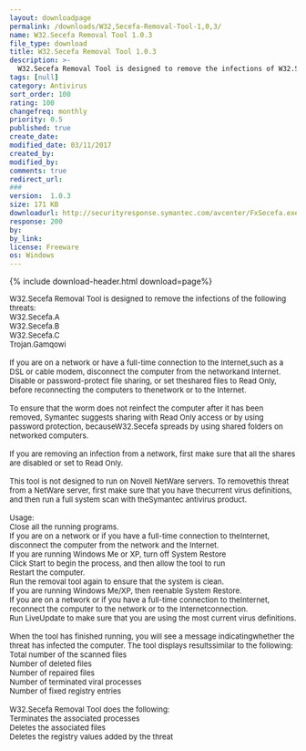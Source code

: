 ```yaml
---
layout: downloadpage
permalink: /downloads/W32,Secefa-Removal-Tool-1,0,3/
name: W32.Secefa Removal Tool 1.0.3
file_type: download
title: W32.Secefa Removal Tool 1.0.3
description: >-
  W32.Secefa Removal Tool is designed to remove the infections of W32.Secefa.A, W32.Secefa.B, W32.Secefa.C and Trojan.Gamqowi
tags: [null]
category: Antivirus
sort_order: 100
rating: 100
changefreq: monthly
priority: 0.5
published: true
create_date: 
modified_date: 03/11/2017
created_by: 
modified_by: 
comments: true
redirect_url: 
### 
version:  1.0.3
size: 171 KB
downloadurl: http://securityresponse.symantec.com/avcenter/FxSecefa.exe
response: 200
by: 
by_link: 
license: Freeware
os: Windows
---
```


{% include download-header.html download=page%}

<p style="fix-download-text !important">
<p><font size="2"><p>W32.Secefa Removal Tool is designed to remove the infections of the following threats: <br />
W32.Secefa.A<br />
W32.Secefa.B<br />
W32.Secefa.C<br />
Trojan.Gamqowi<br />
<br />
If you are on a network or have a full-time connection to the Internet,such as a DSL or cable modem, disconnect the computer from the networkand Internet. Disable or password-protect file sharing, or set theshared files to Read Only, before reconnecting the computers to thenetwork or to the Internet. <br />
<br />
To ensure that the worm does not reinfect the computer after it has been removed, Symantec suggests sharing with Read Only access or by using password protection, becauseW32.Secefa spreads by using shared folders on networked computers.<br />
<br />
If you are removing an infection from a network, first make sure that all the shares are disabled or set to Read Only. <br />
<br />
This tool is not designed to run on Novell NetWare servers. To removethis threat from a NetWare server, first make sure that you have thecurrent virus definitions, and then run a full system scan with theSymantec antivirus product.<br />
<br />
Usage:<br />
Close all the running programs. <br />
If you are on a network or if you have a full-time connection to theInternet, disconnect the computer from the network and the Internet. <br />
If you are running Windows Me or XP, turn off System Restore<br />
Click Start to begin the process, and then allow the tool to run<br />
Restart the computer. <br />
Run the removal tool again to ensure that the system is clean. <br />
If you are running Windows Me/XP, then reenable System Restore. <br />
If you are on a network or if you have a full-time connection to theInternet, reconnect the computer to the network or to the Internetconnection. <br />
Run LiveUpdate to make sure that you are using the most current virus definitions.<br />
<br />
When the tool has finished running, you will see a message indicatingwhether the threat has infected the computer. The tool displays resultssimilar to the following: <br />
Total number of the scanned files <br />
Number of deleted files <br />
Number of repaired files <br />
Number of terminated viral processes <br />
Number of fixed registry entries<br />
<br />
W32.Secefa Removal Tool does the following: <br />
Terminates the associated processes <br />
Deletes the associated files <br />
Deletes the registry values added by the threat</p></p></p>

